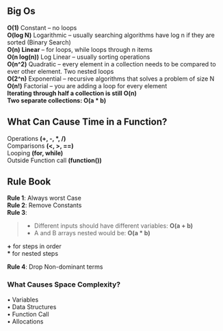 ## Big Os

**O(1)** Constant – no loops<br>
**O(log N)** Logarithmic – usually searching algorithms have log n if they are sorted (Binary Search)<br>
**O(n) Linear** – for loops, while loops through n items<br>
**O(n log(n))** Log Linear – usually sorting operations<br>
**O(n^2)** Quadratic – every element in a collection needs to be compared to ever other element. Two nested loops<br>
**O(2^n)** Exponential – recursive algorithms that solves a problem of size N <br>
**O(n!)** Factorial – you are adding a loop for every element <br>
**Iterating through half a collection is still O(n)** <br>
**Two separate collections: O(a \* b)** <br>

## What Can Cause Time in a Function?

Operations **(+, -, \*, /)**<br>
Comparisons **(<, >, ==)**<br>
Looping **(for, while)**<br>
Outside Function call **(function())**<br>

## Rule Book

**Rule 1**: Always worst Case<br>
**Rule 2**: Remove Constants<br>
**Rule 3**:

> - Different inputs should have different variables: **O(a + b)**
> - A and B arrays nested would be: **O(a \* b)**

**+** for steps in order<br>
**\*** for nested steps<br>

**Rule 4**: Drop Non-dominant terms

### What Causes Space Complexity?

• Variables<br>
• Data Structures<br>
• Function Call<br>
• Allocations<br>
